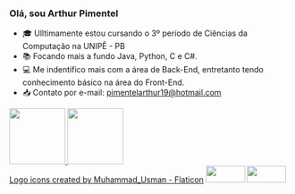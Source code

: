 ### Olá, sou Arthur Pimentel

- 🎓 Ulltimamente estou cursando o 3º período de Ciências da Computação na UNIPÊ - PB
- 📚 Focando mais a fundo Java, Python, C e C#.
- 💻 Me indentifico mais com a área de Back-End, entretanto tendo conhecimento básico na área do Front-End.
- 📥 Contato por e-mail: pimentelarthur19@hotmail.com

<div>
    <a href="https://github.com/ArthurPimentell">
    <img height="100em" src="https://github-readme-stats.vercel.app/api?username=marcelypcosta&show_icons=true&theme=dracula&include_all_commits=true&count_private=true"/> 
    <img height="100em" src="https://github-readme-stats.vercel.app/api/top-langs/?username=marcelypcosta&layout=compact&langs_count=16&theme=dracula"/>
</div>
<div>
    <a href="https://www.flaticon.com/free-icons/logo" title="logo icons">Logo icons created by Muhammad_Usman - Flaticon</a>
    <i class="fa-brands fa-java"></i>
    <img height="30" width="70" src="https://img.shields.io/badge/C%23-239120?style=for-the-badge&logo=c-sharp&logoColor=white/https://cdn-icons-png.flaticon.com/512/10090/10090320.png" />
    <img height="30" width="70" src="https://img.shields.io/badge/Java-ED8B00?style=for-the-badge&logo=openjdk&logoColor=white" />   
</div>

##

<!--<div>
    <a target="_blank" href="#"><img src="https://img.shields.io/badge/Instagram-E4405F?style=for-the-badge&logo=instagram&logoColor=white"></a>
    <a target="_blank" href="#"><img src="https://img.shields.io/badge/Discord-7289DA?style=for-the-badge&logo=discord&logoColor=white"></a>
    <a target="_blank" href="#"><img src="https://img.shields.io/badge/LinkedIn-0077B5?style=for-the-badge&logo=linkedin&logoColor=white"></a>
</div>-->

